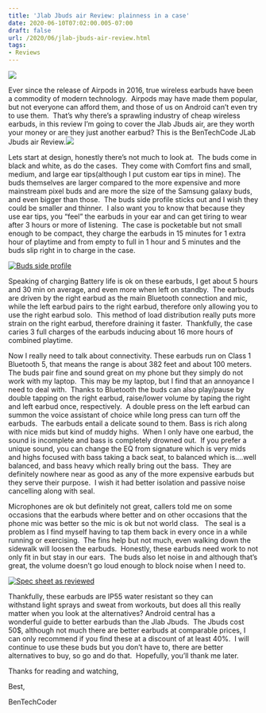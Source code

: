 ```yaml
---
title: 'Jlab Jbuds air Review: plainness in a case'
date: 2020-06-10T07:02:00.005-07:00
draft: false
url: /2020/06/jlab-jbuds-air-review.html
tags: 
- Reviews
---
```


[![](https://1.bp.blogspot.com/-JbYEW7wiP20/Xt5Xdw_SpmI/AAAAAAAAGfE/buecXr1qQ4Yinu_rXbfplVp1wyIeFWGRACK4BGAsYHg/w640-h386/Jlab%2Bjbuds%2Bair%2Breview.jpg)](https://1.bp.blogspot.com/-JbYEW7wiP20/Xt5Xdw_SpmI/AAAAAAAAGfE/buecXr1qQ4Yinu_rXbfplVp1wyIeFWGRACK4BGAsYHg/s2824/Jlab%2Bjbuds%2Bair%2Breview.jpg)

  

  
Ever since the release of Airpods in 2016, true wireless earbuds have been a commodity of modern technology.  Airpods may have made them popular, but not everyone can afford them, and those of us on Android can’t even try to use them.  That’s why there’s a sprawling industry of cheap wireless earbuds, in this review I’m going to cover the Jlab Jbuds air, are they worth your money or are they just another earbud? This is the BenTechCode JLab Jbuds air Review.[![](https://1.bp.blogspot.com/-lhtunR1wlkE/XuDjOlvIh2I/AAAAAAAAGmc/RKfBxUMDasYhGJYh2vqq7ceInrxuXZBQQCK4BGAsYHg/s320/IMG_20200609_184402.jpg)](https://1.bp.blogspot.com/-lhtunR1wlkE/XuDjOlvIh2I/AAAAAAAAGmc/RKfBxUMDasYhGJYh2vqq7ceInrxuXZBQQCK4BGAsYHg/s3840/IMG_20200609_184402.jpg)

Lets start at design, honestly there’s not much to look at.  The buds come in black and white, as do the cases.  They come with Comfort fins and small, medium, and large ear tips(although I put custom ear tips in mine). The buds themselves are larger compared to the more expensive and more mainstream pixel buds and are more the size of the Samsung galaxy buds, and even bigger than those.  The buds side profile sticks out and I wish they could be smaller and thinner.  I also want you to know that because they use ear tips, you “feel” the earbuds in your ear and can get tiring to wear after 3 hours or more of listening.  The case is pocketable but not small enough to be compact, they charge the earbuds in 15 minutes for 1 extra hour of playtime and from empty to full in 1 hour and 5 minutes and the buds slip right in to charge in the case.  

[![Buds side profile](https://1.bp.blogspot.com/-QAGU-3lIJvI/XuAQT4_jr4I/AAAAAAAAGhE/HzUM2DOsaW4ui12XwYkdIOmsDrPMJKijQCK4BGAsYHg/w225-h400/MVIMG_20200609_175800.jpg "Buds side profile")](https://1.bp.blogspot.com/-QAGU-3lIJvI/XuAQT4_jr4I/AAAAAAAAGhE/HzUM2DOsaW4ui12XwYkdIOmsDrPMJKijQCK4BGAsYHg/s2688/MVIMG_20200609_175800.jpg)

Speaking of charging Battery life is ok on these earbuds, I get about 5 hours and 30 min on average, and even more when left on standby.  The earbuds are driven by the right earbud as the main Bluetooth connection and mic, while the left earbud pairs to the right earbud, therefore only allowing you to use the right earbud solo.  This method of load distribution really puts more strain on the right earbud, therefore draining it faster.  Thankfully, the case caries 3 full charges of the earbuds inducing about 16 more hours of combined playtime.  

  

Now I really need to talk about connectivity. These earbuds run on Class 1 Bluetooth 5, that means the range is about 382 feet and about 100 meters.  The buds pair fine and sound great on my phone but they simply do not work with my laptop.  This may be my laptop, but I find that an annoyance I need to deal with.  Thanks to Bluetooth the buds can also play/pause by double tapping on the right earbud, raise/lower volume by taping the right and left earbud once, respectively.  A double press on the left earbud can summon the voice assistant of choice while long press can turn off the earbuds.  The earbuds entail a delicate sound to them. Bass is rich along with nice mids but kind of muddy highs.  When I only have one earbud, the sound is incomplete and bass is completely drowned out.  If you prefer a unique sound, you can change the EQ from signature which is very mids and highs focused with bass taking a back seat, to balanced which is....well balanced, and bass heavy which really bring out the bass.  They are definitely nowhere near as good as any of the more expensive earbuds but they serve their purpose.  I wish it had better isolation and passive noise cancelling along with seal.  

  

Microphones are ok but definitely not great, callers told me on some occasions that the earbuds where better and on other occasions that the phone mic was better so the mic is ok but not world class.   The seal is a problem as I find myself having to tap them back in every once in a while running or exercising.  The fins help but not much, even walking down the sidewalk will loosen the earbuds.  Honestly, these earbuds need work to not only fit in but stay in our ears.  The buds also let noise in and although that’s great, the volume doesn’t go loud enough to block noise when I need to.

  

[![Spec sheet as reviewed](https://1.bp.blogspot.com/-nQUWixU6awQ/XuDnORMWFqI/AAAAAAAAGm4/NJMj04K5dqsOOD_ot27Te9vwi4Yji9WRQCK4BGAsYHg/w360-h400/Jlab%2Bspec%2Bsheet.jpg "Spec sheet as reviewed")](https://1.bp.blogspot.com/-nQUWixU6awQ/XuDnORMWFqI/AAAAAAAAGm4/NJMj04K5dqsOOD_ot27Te9vwi4Yji9WRQCK4BGAsYHg/s1264/Jlab%2Bspec%2Bsheet.jpg)

  

Thankfully, these earbuds are IP55 water resistant so they can withstand light sprays and sweat from workouts, but does all this really matter when you look at the alternatives? Android central has a wonderful guide to better earbuds than the Jlab Jbuds.  The Jbuds cost 50$, although not much there are better earbuds at comparable prices, I can only recommend if you find these at a discount of at least 40%.  I will continue to use these buds but you don’t have to, there are better alternatives to buy, so go and do that.  Hopefully, you’ll thank me later.

  

  

Thanks for reading and watching, 

Best,

BenTechCoder